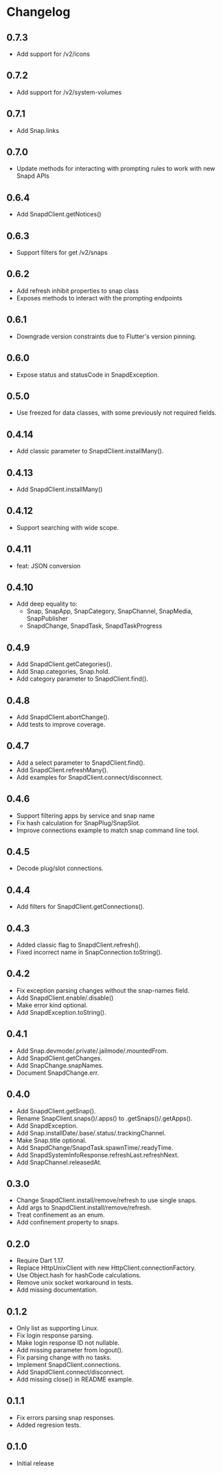 # Changelog

## 0.7.3

* Add support for /v2/icons

## 0.7.2

* Add support for /v2/system-volumes

## 0.7.1

* Add Snap.links

## 0.7.0

* Update methods for interacting with prompting rules to work with new Snapd APIs

## 0.6.4

* Add SnapdClient.getNotices()

## 0.6.3

* Support filters for get /v2/snaps

## 0.6.2

* Add refresh inhibit properties to snap class
* Exposes methods to interact with the prompting endpoints
 
## 0.6.1

* Downgrade version constraints due to Flutter's version pinning.

## 0.6.0

* Expose status and statusCode in SnapdException.

## 0.5.0

* Use freezed for data classes, with some previously not required fields.

## 0.4.14

* Add classic parameter to SnapdClient.installMany().

## 0.4.13

* Add SnapdClient.installMany()

## 0.4.12

* Support searching with wide scope.

## 0.4.11

* feat: JSON conversion

## 0.4.10

* Add deep equality to:
  - Snap, SnapApp, SnapCategory, SnapChannel, SnapMedia, SnapPublisher
  - SnapdChange, SnapdTask, SnapdTaskProgress

## 0.4.9

* Add SnapdClient.getCategories().
* Add Snap.categories, Snap.hold.
* Add category parameter to SnapdClient.find().

## 0.4.8

* Add SnapdClient.abortChange().
* Add tests to improve coverage.

## 0.4.7

* Add a select parameter to SnapdClient.find().
* Add SnapdClient.refreshMany().
* Add examples for SnapdClient.connect/disconnect.

## 0.4.6

* Support filtering apps by service and snap name
* Fix hash calculation for SnapPlug/SnapSlot.
* Improve connections example to match snap command line tool.

## 0.4.5

* Decode plug/slot connections.

## 0.4.4

* Add filters for SnapdClient.getConnections().

## 0.4.3

* Added classic flag to SnapdClient.refresh().
* Fixed incorrect name in SnapConnection.toString().

## 0.4.2

* Fix exception parsing changes without the snap-names field.
* Add SnapdClient.enable/.disable()
* Make error kind optional.
* Add SnapdException.toString().

## 0.4.1

* Add Snap.devmode/.private/.jailmode/.mountedFrom.
* Add SnapdClient.getChanges.
* Add SnapChange.snapNames.
* Document SnapdChange.err.

## 0.4.0

* Add SnapdClient.getSnap().
* Rename SnapClient.snaps()/.apps() to .getSnaps()/.getApps().
* Add SnapdException.
* Add Snap.installDate/.base/.status/.trackingChannel.
* Make Snap.title optional.
* Add SnapdChange/SnapdTask.spawnTime/.readyTime.
* Add SnapdSystemInfoResponse.refreshLast.refreshNext.
* Add SnapChannel.releasedAt.

## 0.3.0

* Change SnapdClient.install/remove/refresh to use single snaps.
* Add args to SnapdClient.install/remove/refresh.
* Treat confinement as an enum.
* Add confinement property to snaps.

## 0.2.0

* Require Dart 1.17.
* Replace HttpUnixClient with new HttpClient.connectionFactory.
* Use Object.hash for hashCode calculations.
* Remove unix socket workaround in tests.
* Add missing documentation.

## 0.1.2

* Only list as supporting Linux.
* Fix login response parsing.
* Make login response ID not nullable.
* Add missing parameter from logout().
* Fix parsing change with no tasks.
* Implement SnapdClient.connections.
* Add SnapdClient.connect/disconnect.
* Add missing close() in README example.

## 0.1.1

* Fix errors parsing snap responses.
* Added regresion tests.

## 0.1.0

* Initial release
